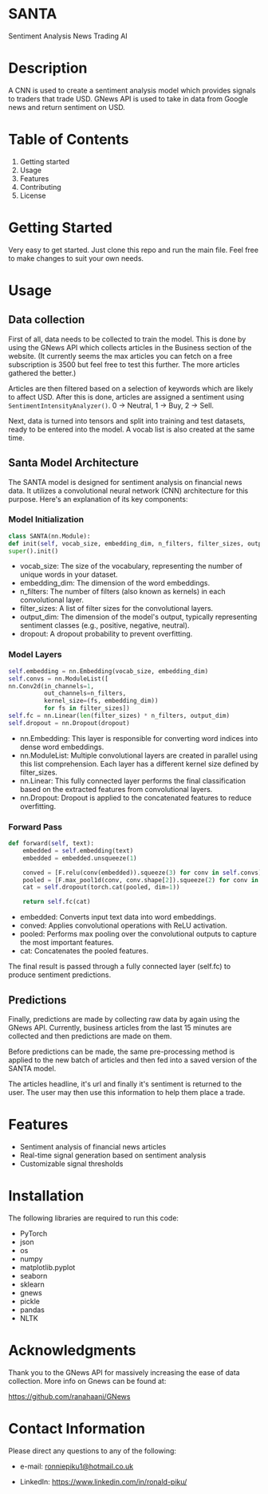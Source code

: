 # SANTA
Sentiment Analysis News Trading AI

# Description
A CNN is used to create a sentiment analysis model which provides signals to traders that trade USD. GNews API is used to take in data from Google news and return sentiment on USD.

# Table of Contents

1. Getting started
2. Usage
3. Features
4. Contributing
5. License

# Getting Started
Very easy to get started. Just clone this repo and run the main file. Feel free to make changes to suit your own needs.

# Usage
## Data collection
First of all, data needs to be collected to train the model. This is done by using the GNews API which collects articles in the Business section of the website. (It currently seems the max articles you can fetch on a free subscription is 3500 but feel free to test this further. The more articles gathered the better.)

Articles are then filtered based on a selection of keywords which are likely to affect USD. After this is done, articles are assigned a sentiment using `SentimentIntensityAnalyzer()`. 0 -> Neutral, 1 -> Buy, 2 -> Sell.

Next, data is turned into tensors and split into training and test datasets, ready to be entered into the model. A vocab list is also created at the same time.

## Santa Model Architecture
The SANTA model is designed for sentiment analysis on financial news data. It utilizes a convolutional neural network (CNN) architecture for this purpose. Here's an explanation of its key components:

### Model Initialization

```python
class SANTA(nn.Module):
def init(self, vocab_size, embedding_dim, n_filters, filter_sizes, output_dim, dropout):
super().init()
```

- vocab_size: The size of the vocabulary, representing the number of unique words in your dataset.
- embedding_dim: The dimension of the word embeddings.
- n_filters: The number of filters (also known as kernels) in each convolutional layer.
- filter_sizes: A list of filter sizes for the convolutional layers.
- output_dim: The dimension of the model's output, typically representing sentiment classes (e.g., positive, negative, neutral).
- dropout: A dropout probability to prevent overfitting.

### Model Layers 

```python
self.embedding = nn.Embedding(vocab_size, embedding_dim)
self.convs = nn.ModuleList([
nn.Conv2d(in_channels=1,
          out_channels=n_filters,
          kernel_size=(fs, embedding_dim))
          for fs in filter_sizes])
self.fc = nn.Linear(len(filter_sizes) * n_filters, output_dim)
self.dropout = nn.Dropout(dropout)
```

- nn.Embedding: This layer is responsible for converting word indices into dense word embeddings.
- nn.ModuleList: Multiple convolutional layers are created in parallel using this list comprehension. Each layer has a different kernel size defined by filter_sizes.
- nn.Linear: This fully connected layer performs the final classification based on the extracted features from convolutional layers.
- nn.Dropout: Dropout is applied to the concatenated features to reduce overfitting.

### Forward Pass

```python
def forward(self, text):
    embedded = self.embedding(text)
    embedded = embedded.unsqueeze(1)

    conved = [F.relu(conv(embedded)).squeeze(3) for conv in self.convs]
    pooled = [F.max_pool1d(conv, conv.shape[2]).squeeze(2) for conv in conved]
    cat = self.dropout(torch.cat(pooled, dim=1))

    return self.fc(cat)
```
- embedded: Converts input text data into word embeddings.
- conved: Applies convolutional operations with ReLU activation.
- pooled: Performs max pooling over the convolutional outputs to capture the most important features.
- cat: Concatenates the pooled features.

The final result is passed through a fully connected layer (self.fc) to produce sentiment predictions.

## Predictions

Finally, predictions are made by collecting raw data by again using the GNews API. Currently, business articles from the last 15 minutes are collected and then predictions are made on them.

Before predictions can be made, the same pre-processing method is applied to the new batch of articles and then fed into a saved version of the SANTA model. 

The articles headline, it's url and finally it's sentiment is returned to the user. The user may then use this information to help them place a trade.


# Features

- Sentiment analysis of financial news articles
- Real-time signal generation based on sentiment analysis
- Customizable signal thresholds

# Installation
The following libraries are required to run this code:

- PyTorch
- json
- os
- numpy
- matplotlib.pyplot
- seaborn
- sklearn
- gnews
- pickle
- pandas
- NLTK

# Acknowledgments
Thank you to the GNews API for massively increasing the ease of data collection. More info on Gnews can be found at:

https://github.com/ranahaani/GNews

# Contact Information
Please direct any questions to any of the following:

- e-mail: ronniepiku1@hotmail.co.uk

- LinkedIn: https://www.linkedin.com/in/ronald-piku/